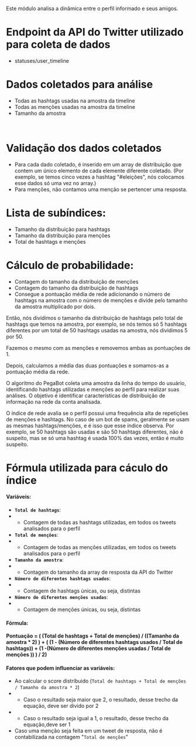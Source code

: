 Este módulo analisa a dinâmica entre o perfil informado e seus amigos.

# Endpoint da API do Twitter utilizado para coleta de dados
* statuses/user_timeline

# Dados coletados para análise
* Todas as hashtags usadas na amostra da timeline
* Todas as menções usadas na amostra da timeline
* Tamanho da amostra
<br />

# Validação dos dados coletados
* Para cada dado coletado, é inserido em um array de distribuição que contem um único elemento  de cada elemente diferente coletado. (Por exemplo, se temos cinco vezes a hashtag "#eleições", nós colocamos esse dados só uma vez no array.)
* Para menções, não contamos uma menção se pertencer uma resposta.

# Lista de subíndices:

- Tamanho da distribuição para hashtags
- Tamanho da distribuição para menções
- Total de hashtags e menções

# Cálculo de probabilidade:

- Contagem do tamanho da distribuição de menções
- Contagem do tamanho da distribuição de hashtags
- Consegue a pontuação média de rede adicionando o número de hashtags na amostra com o número de menções e divide pelo tamanho da amostra multiplicado por dois.

Então, nós dividimos o tamanho da distribuição de hashtags pelo total de hashtags que temos na amostra, por exemplo, se nós temos só 5 hashtags diferentes por um total de 50 hashtags usadas na amostra, nós dividimos 5 por 50. 

Fazemos o mesmo com as menções e removemos ambas as pontuações de 1.

Depois, calculamos a média das duas pontuações e somamos-as a pontuação média da rede.

O algoritmo do PegaBot coleta uma amostra da linha do tempo do usuário, identificando hashtags utilizadas e menções ao perfil para realizar suas análises. O objetivo é identificar características de distribuição de informação na rede da conta analisada.

O índice de rede avalia se o perfil possui uma frequência alta de repetições de menções e hashtags. No caso de um bot de spams, geralmente se usam as mesmas hashtags/menções, e é isso que esse índice observa. Por exemplo, se 50 hashtags são usadas e são 50 hashtags diferentes, não é suspeito, mas se só uma hashtag é usada 100% das vezes, então é muito suspeito.

# Fórmula utilizada para cáculo do índice

#### Variáveis:
* <b>`Total de hashtags`</b>: 
* * Contagem de todas as hashtags utilizadas, em todos os tweets analisados para o perfil
* <b>`Total de menções`</b>: 
* * Contagem de todas as menções utilizadas, em todos os tweets analisados para o perfil
* <b>`Tamanho da amostra`</b>:
* * Contagem do tamanho da array de resposta da API do Twitter
* <b>`Número de diferentes hashtags usados`</b>:
* * Contagem de hashtags únicas, ou seja, distintas
* <b>`Número de diferentes menções usadas`</b>:
* * Contagem de menções únicas, ou seja, distintas

#### Fórmula:
**Pontuação = ( (Total de hashtags + Total de menções) / ((Tamanho da amostra * 2) ) + ( (1 - (Número de diferentes hashtags usados / Total de hashtags)) + (1 -(Número de diferentes menções usadas / Total de menções )) ) / 2)**

#### Fatores que podem influenciar as variáveis:
* Ao calcular o score distríbuido (`Total de hashtags + Total de menções / Tamanho da amostra * 2`)
* * Caso o resultado seja maior que 2, o resultado, desse trecho da equação, deve ser divido por 2
* * Caso o resultado seja igual a 1, o resultado, desse trecho da equação,deve ser 1
* Caso uma menção seja feita em um tweet de resposta, não é contabilizada na contagem "`Total de menções`"